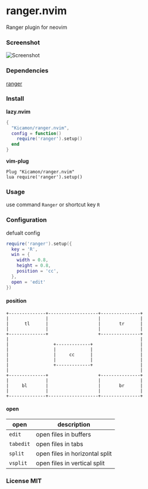 # ranger.nvim
Ranger plugin for neovim

### Screenshot
![Screenshot](./Screenshot.gif)

### Dependencies
[ranger](https://github.com/ranger/ranger)

### Install
**lazy.nvim**

```lua
{
  "Kicamon/ranger.nvim",
  config = function()
    require('ranger').setup()
  end
}
```

**vim-plug**

```vim
Plug "Kicamon/ranger.nvim"
lua require('ranger').setup()
```

### Usage
use command `Ranger` or shortcut key `R`

### Configuration
defualt config 
```lua
require('ranger').setup({
  key = 'R',
  win = {
    width = 0.8,
    height = 0.8,
    position = 'cc',
  },
  open = 'edit'
})
```

#### position
```
+--------------+-------------------+---------------+
|              |                   |               |
|      tl      |                   |       tr      |
|              |                   |               |
+--------------+                   +---------------+
|                                                  |
|                 +-------------+                  |
|                 |             |                  |
|                 |     cc      |                  |
|                 |             |                  |
|                 +-------------+                  |
|                                                  |
+--------------+                   +---------------+
|              |                   |               |
|     bl       |                   |       br      |
|              |                   |               |
+--------------+-------------------+---------------+
```

#### open
| open      | description                    |
|-----------|--------------------------------|
| `edit`    | open files in buffers          |
| `tabedit` | open files in tabs             |
| `split`   | open files in horizontal split |
| `vsplit`  | open files in vertical split   |

### License MIT
